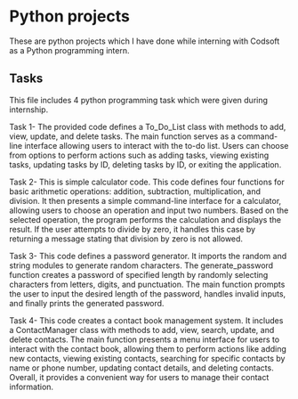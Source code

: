 # Python projects
These are python projects which I have done while interning with Codsoft as a Python programming intern.

## Tasks 
This file includes 4 python programming task which were given during internship.

Task 1-
The provided code defines a To_Do_List class with methods to add, view, update, and delete tasks. 
The main function serves as a command-line interface allowing users to interact with the to-do list. 
Users can choose from options to perform actions such as adding tasks, viewing existing tasks, updating tasks by ID, deleting tasks by ID, or exiting the application.

Task 2- 
This is simple calculator code.
This code defines four functions for basic arithmetic operations: addition, subtraction, multiplication, and division. 
It then presents a simple command-line interface for a calculator, allowing users to choose an operation and input two numbers.
Based on the selected operation, the program performs the calculation and displays the result.
If the user attempts to divide by zero, it handles this case by returning a message stating that division by zero is not allowed.

Task 3-
This code defines a password generator.
It imports the random and string modules to generate random characters.
The generate_password function creates a password of specified length by randomly selecting characters from letters, digits, and punctuation.
The main function prompts the user to input the desired length of the password, handles invalid inputs, and finally prints the generated password.

Task 4-
This code creates a contact book management system. 
It includes a ContactManager class with methods to add, view, search, update, and delete contacts.
The main function presents a menu interface for users to interact with the contact book, allowing them to perform actions like adding new contacts,
viewing existing contacts, searching for specific contacts by name or phone number, updating contact details, and deleting contacts. 
Overall, it provides a convenient way for users to manage their contact information.















